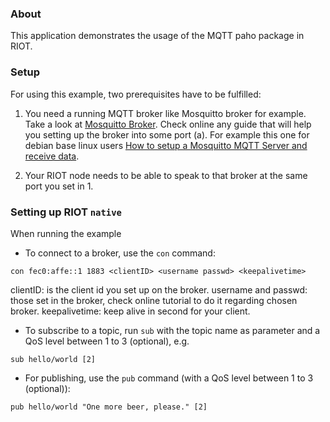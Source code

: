 ### About
This application demonstrates the usage of the MQTT paho package in RIOT.

### Setup
For using this example, two prerequisites have to be fulfilled:

1. You need a running MQTT broker like Mosquitto broker for example. Take a look at
[Mosquitto Broker](https://mosquitto.org/). Check online any guide that will help you setting up the broker into some port (a).
For example this one for debian base linux users [How to setup a Mosquitto MQTT Server and receive data](https://www.digitalocean.com/community/questions/how-to-setup-a-mosquitto-mqtt-server-and-receive-data-from-owntracks).

2. Your RIOT node needs to be able to speak to that broker at the same port you set in 1.

### Setting up RIOT `native`
When running the example

- To connect to a broker, use the `con` command:
```
con fec0:affe::1 1883 <clientID> <username passwd> <keepalivetime>
```
clientID: is the client id you set up on the broker.
username and passwd: those set in the broker, check online tutorial to do it regarding chosen broker.
keepalivetime: keep alive in second for your client.

- To subscribe to a topic, run `sub` with the topic name as parameter and a QoS level between 1 to 3 (optional), e.g.
```
sub hello/world [2]
```
- For publishing, use the `pub` command (with a QoS level between 1 to 3 (optional)):
```
pub hello/world "One more beer, please." [2]
```